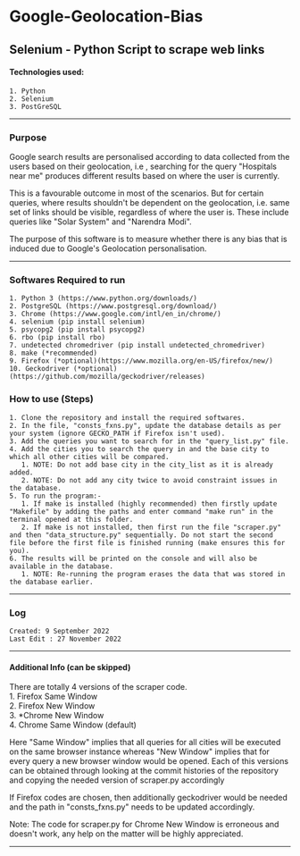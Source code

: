 # Google-Geolocation-Bias
## Selenium - Python Script to scrape web links

#### Technologies used:
    1. Python
    2. Selenium
    3. PostGreSQL

---

### Purpose

Google search results are personalised according to data collected from the users based on their geolocation, i.e , searching for the query "Hospitals near me" produces different results based on where the user is currently. 

This is a favourable outcome in most of the scenarios. But for certain queries, where results shouldn't be dependent on the geolocation, i.e. same set of links should be visible, regardless of where the user is. These include queries like "Solar System" and "Narendra Modi".

The purpose of this software is to measure whether there is any bias that is induced due to Google's Geolocation personalisation.

---
    
### Softwares Required to run

    1. Python 3 (https://www.python.org/downloads/)
    2. PostgreSQL (https://www.postgresql.org/download/)
    3. Chrome (https://www.google.com/intl/en_in/chrome/)
    4. selenium (pip install selenium)
    5. psycopg2 (pip install psycopg2)
    6. rbo (pip install rbo)
    7. undetected chromedriver (pip install undetected_chromedriver)
    8. make (*recommended)
    9. Firefox (*optional)(https://www.mozilla.org/en-US/firefox/new/)
    10. Geckodriver (*optional)(https://github.com/mozilla/geckodriver/releases)


### How to use (Steps)

    1. Clone the repository and install the required softwares.
    2. In the file, "consts_fxns.py", update the database details as per your system (ignore GECKO_PATH if Firefox isn't used).
    3. Add the queries you want to search for in the "query_list.py" file.
    4. Add the cities you to search the query in and the base city to which all other cities will be compared.
       1. NOTE: Do not add base city in the city_list as it is already added.
       2. NOTE: Do not add any city twice to avoid constraint issues in the database.
    5. To run the program:-
       1. If make is installed (highly recommended) then firstly update "Makefile" by adding the paths and enter command "make run" in the terminal opened at this folder.
       2. If make is not installed, then first run the file "scraper.py" and then "data_structure.py" sequentially. Do not start the second file before the first file is finished running (make ensures this for you).
    6. The results will be printed on the console and will also be available in the database.
       1. NOTE: Re-running the program erases the data that was stored in the database earlier.

---

### Log

    Created: 9 September 2022
    Last Edit : 27 November 2022
    
---

#### Additional Info (can be skipped)

There are totally 4 versions of the scraper code.\
    1. Firefox Same Window\
    2. Firefox New Window\
    3. *Chrome New Window\
    4. Chrome Same Window (default)

Here "Same Window" implies that all queries for all cities will be executed on the same browser instance whereas "New Window" implies that for every query a new browser window would be opened.
Each of this versions can be obtained through looking at the commit histories of the repository and copying the needed version of scraper.py accordingly

If Firefox codes are chosen, then additionally geckodriver would be needed and the path in "consts_fxns.py" needs to be updated accordingly.

Note: The code for scraper.py for Chrome New Window is erroneous and doesn't work, any help on the matter will be highly appreciated.


---

